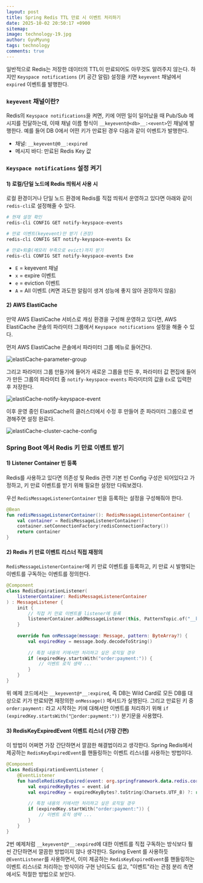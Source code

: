 ```yaml
---
layout:	post
title: Spring Redis TTL 만료 시 이벤트 처리하기
date: 2025-10-02 20:50:17 +0900
sitemap: 
image: technology-19.jpg
author: GyuMyung
tags: technology
comments: true
---
```


일반적으로 Redis는 저장한 데이터의 TTL이 만료되어도 아무것도 알려주지 않는다. 하지만 `Keyspace notifications` (키 공간 알림) 설정을 키면 `keyevent` 채널에서 `expired` 이벤트를 발행한다.

### `keyevent` 채널이란?
Redis의 `Keyspace notifications`을 켜면, 키에 어떤 일이 일어났을 때 Pub/Sub 메시지를 전달하는데, 이때 채널 이름 형식이 `__keyevent@<db>__:<event>`인 채널에 발행한다. 예를 들어 DB 0에서 어떤 키가 만료된 경우 다음과 같이 이벤트가 발행한다.

- 채널: `__keyevent@0__:expired`
- 메시지 바디: 만료된 Redis Key 값

### `Keyspace notifications` 설정 켜기
#### 1) 로컬/단일 노드에 Redis 띄워서 사용 시
로컬 환경이거나 단일 노드 환경에 Redis를 직접 띄워서 운영하고 있다면 아래와 같이 `redis-cli`로 설정해줄 수 있다.

```bash
# 현재 설정 확인
redis-cli CONFIG GET notify-keyspace-events

# 만료 이벤트(keyevent)만 받기 (권장)
redis-cli CONFIG SET notify-keyspace-events Ex

# 만료+퇴출(메모리 부족으로 evict)까지 받기
redis-cli CONFIG SET notify-keyspace-events Exe
```

- `E` = keyevent 채널
- `x` = expire 이벤트
- `e` = eviction 이벤트
- `A` = All 이벤트 (켜면 과도한 알림이 생겨 성능에 좋지 않아 권장하지 않음)

#### 2) AWS ElastiCache
만약 AWS ElastiCache 서비스로 캐싱 환경을 구성해 운영하고 있다면, AWS ElastiCache 콘솔의 파라미터 그룹에서 `Keyspace notifications` 설정을 해줄 수 있다.

먼저 AWS ElastiCache 콘솔에서 파라미터 그룹 메뉴로 들어간다.

![elastiCache-parameter-group](https://i.imgur.com/GR9CnGV.png)

그리고 파라미터 그룹 만들기에 들어가 새로운 그룹을 만든 후, 파라미터 값 편집에 들어가 만든 그룹의 파라미터 중 `notify-keyspace-events` 파라미터의 값을 `Ex`로 입력한 후 저장한다.

![elastiCache-notify-keyspace-event](https://i.imgur.com/qlcALxB.png)

이후 운영 중인 ElastiCache의 클러스터에서 수정 후 만들어 준 파라미터 그룹으로 변경해주면 설정 완료다.

![elastiCache-cluster-cache-config](https://i.imgur.com/v0ANsdx.png)

### Spring Boot 에서 Redis 키 만료 이벤트 받기
#### 1) Listener Container 빈 등록
Redis를 사용하고 있다면 의존성 및 Redis 관련 기본 빈 Config 구성은 되어있다고 가정하고, 키 만료 이벤트를 받기 위해 필요한 설정만 다뤄보겠다.

우선 `RedisMessageListenerContainer` 빈을 등록하는 설정을 구성해줘야 한다.

```kotlin
@Bean
fun redisMessageListenerContainer(): RedisMessageListenerContainer {
    val container = RedisMessageListenerContainer()
    container.setConnectionFactory(redisConnectionFactory())
    return container
}
```

#### 2) Redis 키 만료 이벤트 리스너 직접 재정의
`RedisMessageListenerContainer`에 키 만료 이벤트를 등록하고, 키 만료 시 발행되는 이벤트를 구독하는 이벤트를 정의한다.

```kotlin
@Component
class RedisExpirationListener(
    listenerContainer: RedisMessageListenerContainer
) : MessageListener {
    init {
        // 직접 키 만료 이벤트를 listener에 등록
        listenerContainer.addMessageListener(this, PatternTopic.of("__keyevent@*__:expired"))
    }
    
    override fun onMessage(message: Message, pattern: ByteArray?) {
        val expiredKey = message.body.decodeToString()
        
        // 특정 내용의 키에서만 처리하고 싶은 로직일 경우
        if (expiredKey.startsWith("order:payment:")) {
            // 이벤트 로직 생략 ...
        }
    }
}
```

위 예제 코드에서는 `__keyevent@*__:expired`, 즉 DB는 Wild Card로 모든 DB를 대상으로 키가 만료되면 재정의한 `onMessage()` 메서드가 실행된다. 그리고 만료된 키 중 `order:payment:` 라고 시작하는 키에 대해서만 이벤트를 처리하기 위해 `if (expiredKey.startsWith("order:payment:"))` 분기문을 사용했다.

#### 3) RedisKeyExpiredEvent 이벤트 리스너 (가장 간편)
이 방법이 어쩌면 가장 간단하면서 깔끔한 해결법이라고 생각한다. Spring Redis에서 제공하는 `RedisKeyExpiredEvent`를 핸들링하는 이벤트 리스너를 사용하는 방법이다.

```kotlin
@Component
class RedisExpirationEventListener {
    @EventListener
    fun handleRedisKeyExpired(event: org.springframework.data.redis.core.RedisKeyExpiredEvent<*>) {
        val expiredKeyBytes = event.id
        val expiredKey = expiredKeyBytes?.toString(Charsets.UTF_8) ?: return
        
        // 특정 내용의 키에서만 처리하고 싶은 로직일 경우
        if (expiredKey.startWith("order:payment:")) {
            // 이벤트 로직 생략 ...
        }
    }
}
```

2번 예제처럼 `__keyevent@*__:expired`에 대한 이벤트를 직접 구독하는 방식보다 훨씬 간단하면서 깔끔한 방법이지 않나 생각한다. Spring Event 를 사용하듯 `@EventListener`를 사용하면서, 이미 제공하는 `RedisKeyExpiredEvent`를 핸들링하는 이벤트 리스너로 처리하는 방식이라 구현 난이도도 쉽고, "이벤트"라는 관점 분리 측면에서도 적절한 방법으로 보인다.
